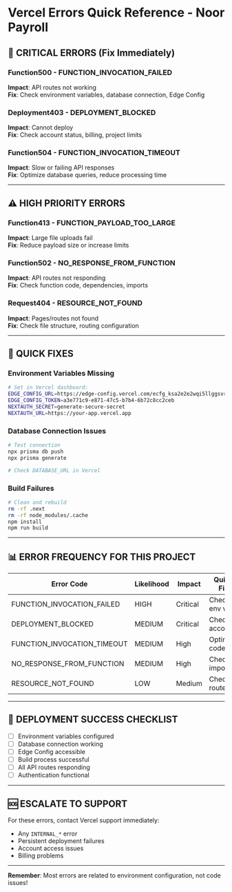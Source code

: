 # Vercel Errors Quick Reference - Noor Payroll

## 🚨 **CRITICAL ERRORS (Fix Immediately)**

### **Function500 - FUNCTION_INVOCATION_FAILED**
**Impact**: API routes not working  
**Fix**: Check environment variables, database connection, Edge Config

### **Deployment403 - DEPLOYMENT_BLOCKED**  
**Impact**: Cannot deploy  
**Fix**: Check account status, billing, project limits

### **Function504 - FUNCTION_INVOCATION_TIMEOUT**
**Impact**: Slow or failing API responses  
**Fix**: Optimize database queries, reduce processing time

---

## ⚠️ **HIGH PRIORITY ERRORS**

### **Function413 - FUNCTION_PAYLOAD_TOO_LARGE**
**Impact**: Large file uploads fail  
**Fix**: Reduce payload size or increase limits

### **Function502 - NO_RESPONSE_FROM_FUNCTION**
**Impact**: API routes not responding  
**Fix**: Check function code, dependencies, imports

### **Request404 - RESOURCE_NOT_FOUND**
**Impact**: Pages/routes not found  
**Fix**: Check file structure, routing configuration

---

## 🔧 **QUICK FIXES**

### **Environment Variables Missing**
```bash
# Set in Vercel dashboard:
EDGE_CONFIG_URL=https://edge-config.vercel.com/ecfg_ksa2e2e2wqi5llggsvrgrndmgom
EDGE_CONFIG_TOKEN=a3e771c9-e871-47c5-b7b4-6b72c8cc2ceb
NEXTAUTH_SECRET=generate-secure-secret
NEXTAUTH_URL=https://your-app.vercel.app
```

### **Database Connection Issues**
```bash
# Test connection
npx prisma db push
npx prisma generate

# Check DATABASE_URL in Vercel
```

### **Build Failures**
```bash
# Clean and rebuild
rm -rf .next
rm -rf node_modules/.cache
npm install
npm run build
```

---

## 📊 **ERROR FREQUENCY FOR THIS PROJECT**

| Error Code | Likelihood | Impact | Quick Fix |
|------------|------------|---------|-----------|
| FUNCTION_INVOCATION_FAILED | HIGH | Critical | Check env vars |
| DEPLOYMENT_BLOCKED | MEDIUM | Critical | Check account |
| FUNCTION_INVOCATION_TIMEOUT | MEDIUM | High | Optimize code |
| NO_RESPONSE_FROM_FUNCTION | MEDIUM | High | Check imports |
| RESOURCE_NOT_FOUND | LOW | Medium | Check routes |

---

## 🚀 **DEPLOYMENT SUCCESS CHECKLIST**

- [ ] Environment variables configured
- [ ] Database connection working  
- [ ] Edge Config accessible
- [ ] Build process successful
- [ ] All API routes responding
- [ ] Authentication functional

---

## 🆘 **ESCALATE TO SUPPORT**

For these errors, contact Vercel support immediately:
- Any `INTERNAL_*` error
- Persistent deployment failures
- Account access issues
- Billing problems

---

**Remember**: Most errors are related to environment configuration, not code issues!